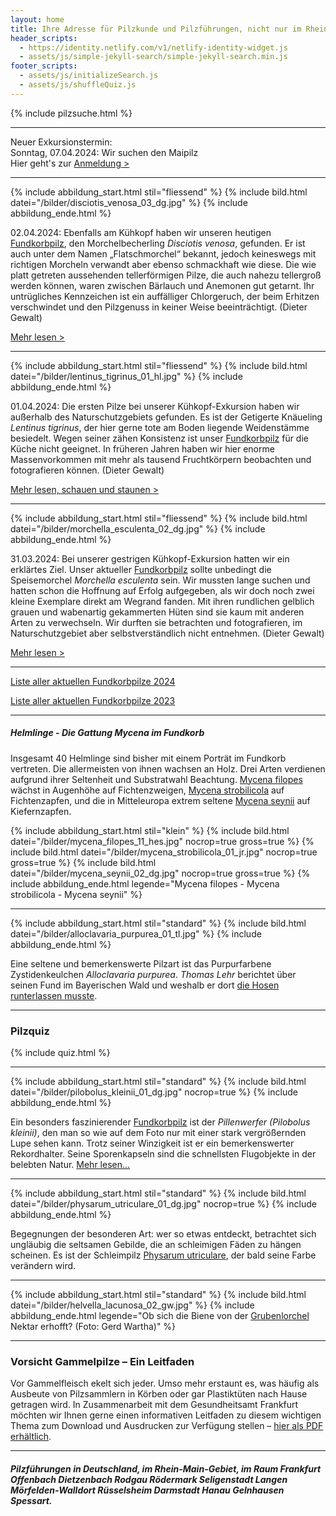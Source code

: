 ```yaml
---
layout: home
title: Ihre Adresse für Pilzkunde und Pilzführungen, nicht nur im Rhein-Main-Gebiet
header_scripts:
  - https://identity.netlify.com/v1/netlify-identity-widget.js
  - assets/js/simple-jekyll-search/simple-jekyll-search.min.js
footer_scripts:
  - assets/js/initializeSearch.js
  - assets/js/shuffleQuiz.js
---
```

{% include pilzsuche.html %}

- - -

Neuer Exkursionstermin:\
Sonntag, 07.04.2024: Wir suchen den Maipilz\
Hier geht's zur [Anmeldung >](/termine)

- - -

{% include abbildung_start.html stil="fliessend" %}
{% include bild.html datei="/bilder/disciotis_venosa_03_dg.jpg" %}
{% include abbildung_ende.html %}

02.04.2024: Ebenfalls am Kühkopf haben wir unseren heutigen [Fundkorbpilz](AA "Glossar-"), den Morchelbecherling *Disciotis venosa*, gefunden. Er ist auch unter dem Namen „Flatschmorchel“ bekannt, jedoch keineswegs mit richtigen Morcheln verwandt aber ebenso schmackhaft wie diese. Die wie platt getreten aussehenden tellerförmigen Pilze, die auch nahezu tellergroß werden können, waren zwischen Bärlauch und Anemonen gut getarnt. Ihr untrügliches Kennzeichen ist ein auffälliger Chlorgeruch, der beim Erhitzen verschwindet und den Pilzgenuss in keiner Weise beeinträchtigt. (Dieter Gewalt) 

[Mehr lesen >](/pilze/disciotis-venosa-morchelbecherling)

<div style="clear:  both"></div>

- - -

{% include abbildung_start.html stil="fliessend" %}
{% include bild.html datei="/bilder/lentinus_tigrinus_01_hl.jpg" %}
{% include abbildung_ende.html %}

01.04.2024: Die ersten Pilze bei unserer Kühkopf-Exkursion haben wir außerhalb des Naturschutzgebiets gefunden. Es ist der Getigerte Knäueling *Lentinus tigrinus*, der hier gerne tote am Boden liegende Weidenstämme besiedelt. Wegen seiner zähen Konsistenz ist unser [Fundkorbpilz](AA "Glossar-") für die Küche nicht geeignet. In früheren Jahren haben wir hier enorme Massenvorkommen mit mehr als tausend Fruchtkörpern beobachten und fotografieren können. (Dieter Gewalt)

[Mehr lesen, schauen und staunen >](/pilze/lentinus-tigrinus-getigerter-knäueling)

<div style="clear:  both"></div>

- - -

{% include abbildung_start.html stil="fliessend" %}
{% include bild.html datei="/bilder/morchella_esculenta_02_dg.jpg" %}
{% include abbildung_ende.html %}

31.03.2024: Bei unserer gestrigen Kühkopf-Exkursion hatten wir ein erklärtes Ziel. Unser aktueller [Fundkorbpilz](AA "Glossar-") sollte unbedingt die Speisemorchel *Morchella esculenta* sein. Wir mussten lange suchen und hatten schon die Hoffnung auf Erfolg aufgegeben, als wir doch noch zwei kleine Exemplare direkt am Wegrand fanden. Mit ihren rundlichen gelblich grauen und wabenartig gekammerten Hüten sind sie kaum mit anderen Arten zu verwechseln. Wir durften sie betrachten und fotografieren, im Naturschutzgebiet aber selbstverständlich nicht entnehmen. (Dieter Gewalt)

[Mehr lesen >](/pilze/morchella-esculenta-speisemorchel)

<div style="clear:  both"></div>

- - -

[Liste aller aktuellen Fundkorbpilze 2024](/artikel/liste-aller-aktuellen-fundkorbpilze-2024.html)

[Liste aller aktuellen Fundkorbpilze 2023](/artikel/liste-aller-aktuellen-fundkorbpilze-2023.html)

- - -

##### Helmlinge - Die Gattung *Mycena* im Fundkorb

Insgesamt 40 Helmlinge sind bisher mit einem Porträt im Fundkorb vertreten. Die allermeisten von ihnen wachsen an Holz. Drei Arten verdienen aufgrund ihrer Seltenheit und Substratwahl Beachtung. [Mycena filopes](/pilze/mycena-filopes-zerbrechlicher-fadenhelmling) wächst in Augenhöhe auf Fichtenzweigen, [Mycena strobilicola](/pilze/mycena-strobilicola-fichtenzapfenhelmling) auf Fichtenzapfen, und die in Mitteleuropa extrem seltene [Mycena seynii](/pilze/mycena-seynii-mediterraner-kiefernzapfenhelmling) auf Kiefernzapfen.

{% include abbildung_start.html stil="klein" %}
{% include bild.html datei="/bilder/mycena_filopes_11_hes.jpg" nocrop=true gross=true %}
{% include bild.html datei="/bilder/mycena_strobilicola_01_jr.jpg" nocrop=true gross=true %}
{% include bild.html datei="/bilder/mycena_seynii_02_dg.jpg" nocrop=true gross=true %}
{% include abbildung_ende.html legende="Mycena filopes - Mycena strobilicola - Mycena seynii" %}

- - -

{% include abbildung_start.html stil="standard" %}
{% include bild.html datei="/bilder/alloclavaria_purpurea_01_tl.jpg" %}
{% include abbildung_ende.html %}

Eine seltene und bemerkenswerte Pilzart ist das Purpurfarbene Zystidenkeulchen *Alloclavaria purpurea*. *Thomas Lehr* berichtet über seinen Fund im Bayerischen Wald und weshalb er dort [die Hosen runterlassen musste](/pilze/alloclavaria-purpurea-purpurfarbenes-zystidenkeulchen).

- - -

### Pilzquiz

{% include quiz.html %}

- - -

{% include abbildung_start.html stil="standard" %}
{% include bild.html datei="/bilder/pilobolus_kleinii_01_dg.jpg" nocrop=true %}
{% include abbildung_ende.html %}

Ein besonders faszinierender [Fundkorbpilz](AA "Glossar-") ist der *Pillenwerfer (Pilobolus kleinii)*, den man so wie auf dem Foto nur mit einer stark vergrößernden Lupe sehen kann. Trotz seiner Winzigkeit ist er ein bemerkenswerter Rekordhalter. Seine Sporenkapseln sind die schnellsten Flugobjekte in der belebten Natur. [Mehr lesen...](/pilze/pilobolus-kleinii-pillenwerfer)

- - -

{% include abbildung_start.html stil="standard" %}
{% include bild.html datei="/bilder/physarum_utriculare_01_dg.jpg" nocrop=true %}
{% include abbildung_ende.html %}

Begegnungen der besonderen Art: wer so etwas entdeckt, betrachtet sich ungläubig die seltsamen Gebilde, die an schleimigen Fäden zu hängen scheinen. Es ist der Schleimpilz [Physarum utriculare](/pilze/physarum-utriculare-fadenfruchtschleimpilz), der bald seine Farbe verändern wird.

- - -

{% include abbildung_start.html stil="standard" %}
{% include bild.html datei="/bilder/helvella_lacunosa_02_gw.jpg" %}
{% include abbildung_ende.html legende="Ob sich die Biene von der <a href='/pilze/helvella-lacunosa-grubenlorchel'>Grubenlorchel</a> Nektar erhofft?  (Foto: Gerd Wartha)" %}

- - -

### Vorsicht Gammelpilze – Ein Leitfaden

Vor Gammelfleisch ekelt sich jeder. Umso mehr erstaunt es, was häufig als Ausbeute von Pilzsammlern in Körben oder gar Plastiktüten nach Hause getragen wird. In Zusammenarbeit mit dem Gesundheitsamt Frankfurt möchten wir Ihnen gerne einen informativen Leitfaden zu diesem wichtigen Thema zum Download und Ausdrucken zur Verfügung stellen – [hier als PDF erhältlich](/assets/docs/Fundkorb.de-Gammelpilze.pdf).

- - -

##### Pilzführungen in Deutschland, im Rhein-Main-Gebiet, im Raum Frankfurt Offenbach Dietzenbach Rodgau Rödermark Seligenstadt Langen Mörfelden-Walldort Rüsselsheim Darmstadt Hanau Gelnhausen Spessart.